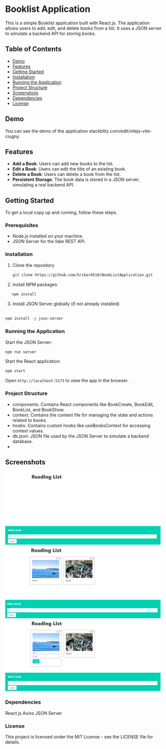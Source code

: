 # Booklist Application

This is a simple Booklist application built with React.js. The application allows users to add, edit, and delete books from a list. It uses a JSON server to simulate a backend API for storing books.

## Table of Contents

- [Demo](#demo)
- [Features](#features)
- [Getting Started](#getting-started)
- [Installation](#installation)
- [Running the Application](#running-the-application)
- [Project Structure](#project-structure)
- [Screenshots](#screenshots)
- [Dependencies](#dependencies)
- [License](#license)

## Demo

You can see the demo of the application stackblitz.com/edit/vitejs-vite-ciugny. 

## Features

- **Add a Book**: Users can add new books to the list.
- **Edit a Book**: Users can edit the title of an existing book.
- **Delete a Book**: Users can delete a book from the list.
- **Persistent Storage**: The book data is stored in a JSON server, simulating a real backend API.

## Getting Started

To get a local copy up and running, follow these steps.

### Prerequisites

- Node.js installed on your machine.
- JSON Server for the fake REST API.

### Installation

1. Clone the repository

   ```bash
   git clone https://github.com/Srikar4510/BookListApplication.git
2. Install NPM packages

```bash
   npm install
```
3. Install JSON Server globally (if not already installed)

```bash

npm install -g json-server
```
### Running the Application
Start the JSON Server:

```bash
npm run server
```
Start the React application:

```bash
npm start
```

Open ``` http://localhost:5173 ``` to view the app in the browser.

### Project Structure

- components: Contains React components like BookCreate, BookEdit, BookList, and BookShow.
- context: Contains the context file for managing the state and actions related to books.
- hooks: Contains custom hooks like useBooksContext for accessing context values.
- db.json: JSON file used by the JSON Server to simulate a backend database.
- 
## Screenshots


<img src="image.png" alt="Initial State" width="500"/>

<img src="image-1.png" alt="Initial State" width="500"/>
<img src="image-2.png" alt="Initial State" width="500"/>

### Dependencies
React.js
Axios
JSON Server
### License
This project is licensed under the MIT License - see the LICENSE file for details.

